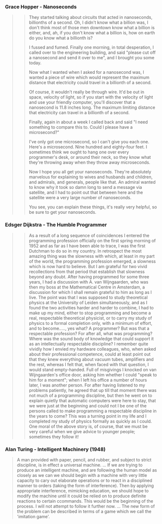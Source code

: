 ### Grace Hopper - Nanoseconds

> > They started talking about circuits that acted in 
nanoseconds, billionths of a second. Oh, I didn't know 
what a billion was, I don't think most of those men 
downtown know what a billion is either, and, ah, if you 
don't know what a billion is, how on earth do you know 
what a billionth is?
> >
> > I fussed and fumed. Finally one morning, in total 
desperation, I called over to the engineering building, 
and said "please cut off a nanosecond and send it over to 
me", and I brought you some today.
> >
> > Now what I wanted when I asked for a nanosecond was, 
I wanted a piece of wire which would represent the 
maximum distance that electricity could travel in a 
billionth of a second.
> >
> > Of course, it wouldn't really be through wire. It'd 
be out in space, velocity of light, so if you start with 
the velocity of light and use your friendly computer, 
you'll discover that a nanosecond is 11.8 inches long. 
The maximum limiting distance that electricity can travel 
in a billionth of a second.
> >
> > Finally, again in about a week I called back and said 
"I need something to compare this to. Could I please have 
a microsecond?"
> >
> > I've only got one microsecond, so I can't give you 
each one. Here's a microsecond. Nine hundred and 
eighty-four feet. I sometimes think we ought to hang one 
over every programmer's desk, or around their neck, so 
they know what they're throwing away when they throw away 
microseconds.
> >
> > Now I hope you all get your nanoseconds. They're 
absolutely marvelous for explaining to wives and husbands 
and children, and admirals, and generals, people like 
that. An admiral wanted to know why it took so damn long 
to send a message via satellite, and I had to point out 
that between here and the satellite were a very large 
number of nanoseconds.
> >
> > You see, you can explain these things, it's really 
very helpful, so be sure to get your nanoseconds.


### Edsger Dijkstra - The Humble Programmer

> > As a result of a long sequence of coincidences I 
entered the programming profession officially on the 
first spring morning of 1952 and as far as I have been 
able to trace, I was the first Dutchman to do so in my 
country. In retrospect the most amazing thing was the 
slowness with which, at least in my part of the world, 
the programming profession emerged, a slowness which is 
now hard to believe. But I am grateful for two vivid 
recollections from that period that establish that 
slowness beyond any doubt.
> > After having programmed for some three years, I had a 
discussion with A. van Wijngaarden, who was then my boss 
at the Mathematical Centre in Amsterdam, a discussion for 
which I shall remain grateful to him as long as I live. 
The point was that I was supposed to study theoretical 
physics at the University of Leiden simultaneously, and 
as I found the two activities harder and harder to 
combine, I had to make up my mind, either to stop 
programming and become a real, respectable theoretical 
physicist, or to carry my study of physics to a formal 
completion only, with a minimum of effort, and to 
become....., yes what? A programmer? But was that a 
respectable profession? For after all, what was 
programming? Where was the sound body of knowledge that 
could support it as an intellectually respectable 
discipline? 
> > I remember quite vividly how I envied my hardware 
colleagues, who, when asked about their professional 
competence, could at least point out that they knew 
everything about vacuum tubes, amplifiers and the rest, 
whereas I felt that, when faced with that question, I 
would stand empty-handed. Full of misgivings I knocked on 
van Wijngaarden's office door, asking him whether I could 
"speak to him for a moment"; when I left his office a 
number of hours later, I was another person. For after 
having listened to my problems patiently, he agreed that 
up till that moment there was not much of a programming 
discipline, but then he went on to explain quietly that 
automatic computers were here to stay, that we were just 
at the beginning and could not I be one of the persons 
called to make programming a respectable discipline in 
the years to come? 
> > This was a turning point in my life and I completed 
my study of physics formally as quickly as I could. One 
moral of the above story is, of course, that we must be 
very careful when we give advice to younger people; 
sometimes they follow it!

### Alan Turing - Intelligent Machinery (1948)

> A man provided with paper, pencil, and rubber, and 
subject to strict discipline, is in effect a universal 
machine.
> ...
> If we are trying to produce an intelligent machine, and 
are following the human model as closely as we can we 
should begin with a machine with very little capacity to 
cary out elaborate operations or to react in a 
disciplined manner to orders (taking the form of 
interference). Then by applying appropriate interference, 
mimicking education, we should hope to modify the machine 
until it could be relied on to produce definite reactions 
to certain ccommands. This would be the beginning of
> the process. I will not attempt to follow it further 
now.
> ...
> The new form of the problem can be described in terms 
of a game which we call the 'imitation game'.

